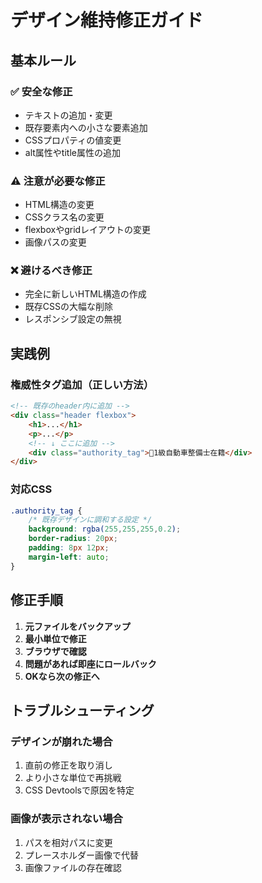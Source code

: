 # デザイン維持修正ガイド

## 基本ルール

### ✅ 安全な修正
- テキストの追加・変更
- 既存要素内への小さな要素追加
- CSSプロパティの値変更
- alt属性やtitle属性の追加

### ⚠️ 注意が必要な修正
- HTML構造の変更
- CSSクラス名の変更
- flexboxやgridレイアウトの変更
- 画像パスの変更

### ❌ 避けるべき修正
- 完全に新しいHTML構造の作成
- 既存CSSの大幅な削除
- レスポンシブ設定の無視

## 実践例

### 権威性タグ追加（正しい方法）
```html
<!-- 既存のheader内に追加 -->
<div class="header flexbox">
    <h1>...</h1>
    <p>...</p>
    <!-- ↓ ここに追加 -->
    <div class="authority_tag">🏅1級自動車整備士在籍</div>
</div>
```

### 対応CSS
```css
.authority_tag {
    /* 既存デザインに調和する設定 */
    background: rgba(255,255,255,0.2);
    border-radius: 20px;
    padding: 8px 12px;
    margin-left: auto;
}
```

## 修正手順

1. **元ファイルをバックアップ**
2. **最小単位で修正**
3. **ブラウザで確認**
4. **問題があれば即座にロールバック**
5. **OKなら次の修正へ**

## トラブルシューティング

### デザインが崩れた場合
1. 直前の修正を取り消し
2. より小さな単位で再挑戦
3. CSS Devtoolsで原因を特定

### 画像が表示されない場合
1. パスを相対パスに変更
2. プレースホルダー画像で代替
3. 画像ファイルの存在確認
